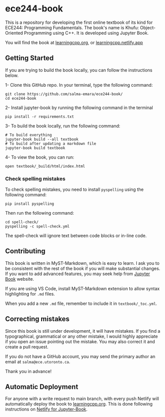 # ece244-book

This is a repository for developing the first online textbook of its kind for ECE244: Programming Fundamentals. The book's name is Khufu: Object-Oriented Programming using C++. It is developed using Jupyter Book.

You will find the book at [learningcpp.org](https://learningcpp.org), or [learningcpp.netlify.app](https://learningcpp.netlify.app/)

## Getting Started

If you are trying to build the book locally, you can follow the instructions below.

1- Clone this GitHub repo. In your terminal, type the following command:

```
git clone https://github.com/salma-emara/ece244-book/
cd ece244-book
```

2- Install jupyter-book by running the following command in the terminal

```
pip install -r requirements.txt
```

3- To build the book locally, run the following command:

```
# To build everything
jupyter-book build --all textbook
# To build after updating a markdown file
jupyter-book build textbook
```

4- To view the book, you can run:

```open textbook/_build/html/index.html```

### Check spelling mistakes

To check spelling mistakes, you need to install `pyspelling` using the following command:

```
pip install pyspelling
```

Then run the following command:

```
cd spell-check/
pyspelling -c spell-check.yml
```

The spell-check will ignore text between code blocks or in-line code. 

## Contributing

This book is written in MyST-Markdown, which is easy to learn. I ask you to be consistent with the rest of the book if you will make substantial changes. If you want to add advanced features, you may seek help from [Jupyter Book](https://jupyterbook.org/en/stable/intro.html) website.

If you are using VS Code, install MyST-Markdown extension to allow syntax highlighting for `.md` files.

When you add a new `.md` file, remember to include it in `textbook/_toc.yml`.

## Correcting mistakes 

Since this book is still under development, it will have mistakes. If you find a typographical, grammatical or any other mistake, I would highly appreciate if you open an issue pointing out the mistake. You may also correct it and create a pull request. 

If you do not have a GitHub account, you may send the primary author an email at `salma@ece.utoronto.ca`.

Thank you in advance!

## Automatic Deployment

For anyone with a write request to main branch, with every push Netlify will automatically deploy the book to [learningcpp.org](learningcpp.org). This is done following instructions on [Netlify for Jupyter-Book](https://jupyterbook.org/en/stable/publish/netlify.html).